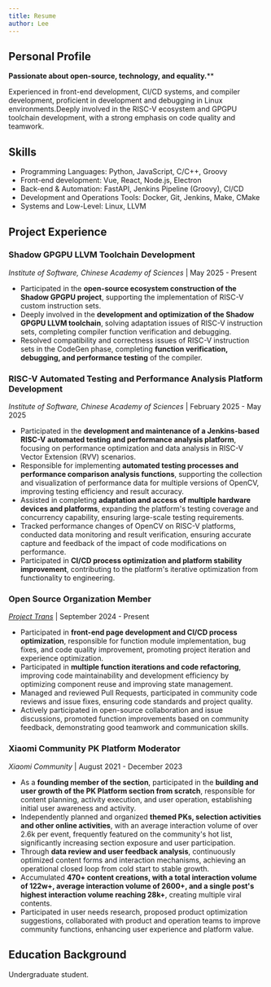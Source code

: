 ```yaml
---
title: Resume
author: Lee
---
```


## Personal Profile

**Passionate about open-source, technology, and equality.**\*\*

Experienced in front-end development, CI/CD systems, and compiler development, proficient in development and debugging in Linux environments.Deeply involved in the RISC-V ecosystem and GPGPU toolchain development, with a strong emphasis on code quality and teamwork.

## Skills

- Programming Languages: Python, JavaScript, C/C++, Groovy
- Front-end development: Vue, React, Node.js, Electron
- Back-end & Automation: FastAPI, Jenkins Pipeline (Groovy), CI/CD
- Development and Operations Tools: Docker, Git, Jenkins, Make, CMake
- Systems and Low-Level: Linux, LLVM

## Project Experience

### Shadow GPGPU LLVM Toolchain Development

_Institute of Software, Chinese Academy of Sciences_ | May 2025 - Present

- Participated in the **open-source ecosystem construction of the Shadow GPGPU project**, supporting the implementation of RISC-V custom instruction sets.
- Deeply involved in the **development and optimization of the Shadow GPGPU LLVM toolchain**, solving adaptation issues of RISC-V instruction sets, completing compiler function verification and debugging.
- Resolved compatibility and correctness issues of RISC-V instruction sets in the CodeGen phase, completing **function verification, debugging, and performance testing** of the compiler.

### RISC-V Automated Testing and Performance Analysis Platform Development

_Institute of Software, Chinese Academy of Sciences_ | February 2025 - May 2025

- Participated in the **development and maintenance of a Jenkins-based RISC-V automated testing and performance analysis platform**, focusing on performance optimization and data analysis in RISC-V Vector Extension (RVV) scenarios.
- Responsible for implementing **automated testing processes and performance comparison analysis functions**, supporting the collection and visualization of performance data for multiple versions of OpenCV, improving testing efficiency and result accuracy.
- Assisted in completing **adaptation and access of multiple hardware devices and platforms**, expanding the platform's testing coverage and concurrency capability, ensuring large-scale testing requirements.
- Tracked performance changes of OpenCV on RISC-V platforms, conducted data monitoring and result verification, ensuring accurate capture and feedback of the impact of code modifications on performance.
- Participated in **CI/CD process optimization and platform stability improvement**, contributing to the platform's iterative optimization from functionality to engineering.

### Open Source Organization Member

_[Project Trans](https://github.com/project-trans)_ | September 2024 - Present

- Participated in **front-end page development and CI/CD process optimization**, responsible for function module implementation, bug fixes, and code quality improvement, promoting project iteration and experience optimization.
- Participated in **multiple function iterations and code refactoring**, improving code maintainability and development efficiency by optimizing component reuse and improving state management.
- Managed and reviewed Pull Requests, participated in community code reviews and issue fixes, ensuring code standards and project quality.
- Actively participated in open-source collaboration and issue discussions, promoted function improvements based on community feedback, demonstrating good teamwork and communication skills.

### Xiaomi Community PK Platform Moderator

_Xiaomi Community_ | August 2021 - December 2023

- As a **founding member of the section**, participated in the **building and user growth of the PK Platform section from scratch**, responsible for content planning, activity execution, and user operation, establishing initial user awareness and activity.
- Independently planned and organized **themed PKs, selection activities and other online activities**, with an average interaction volume of over 2.6k per event, frequently featured on the community's hot list, significantly increasing section exposure and user participation.
- Through **data review and user feedback analysis**, continuously optimized content forms and interaction mechanisms, achieving an operational closed loop from cold start to stable growth.
- Accumulated **470+ content creations, with a total interaction volume of 122w+, average interaction volume of 2600+, and a single post's highest interaction volume reaching 28k+**, creating multiple viral contents.
- Participated in user needs research, proposed product optimization suggestions, collaborated with product and operation teams to improve community functions, enhancing user experience and platform value.

## Education Background

Undergraduate student.
